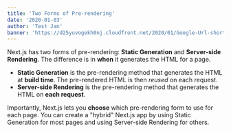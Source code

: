 ```yaml
---
title: 'Two Forms of Pre-rendering'
date: '2020-01-03'
author: 'Test Jan'
banner: 'https://d25yuvogekh0nj.cloudfront.net/2020/01/Google-Url-shortener-alternatives-for-2020-Blog-Banner-1-1250x500.png' #625*250
---
```


Next.js has two forms of pre-rendering: **Static Generation** and **Server-side Rendering**. The difference is in **when** it generates the HTML for a page.

- **Static Generation** is the pre-rendering method that generates the HTML at **build time**. The pre-rendered HTML is then _reused_ on each request.
- **Server-side Rendering** is the pre-rendering method that generates the HTML on **each request**.

Importantly, Next.js lets you **choose** which pre-rendering form to use for each page. You can create a "hybrid" Next.js app by using Static Generation for most pages and using Server-side Rendering for others.